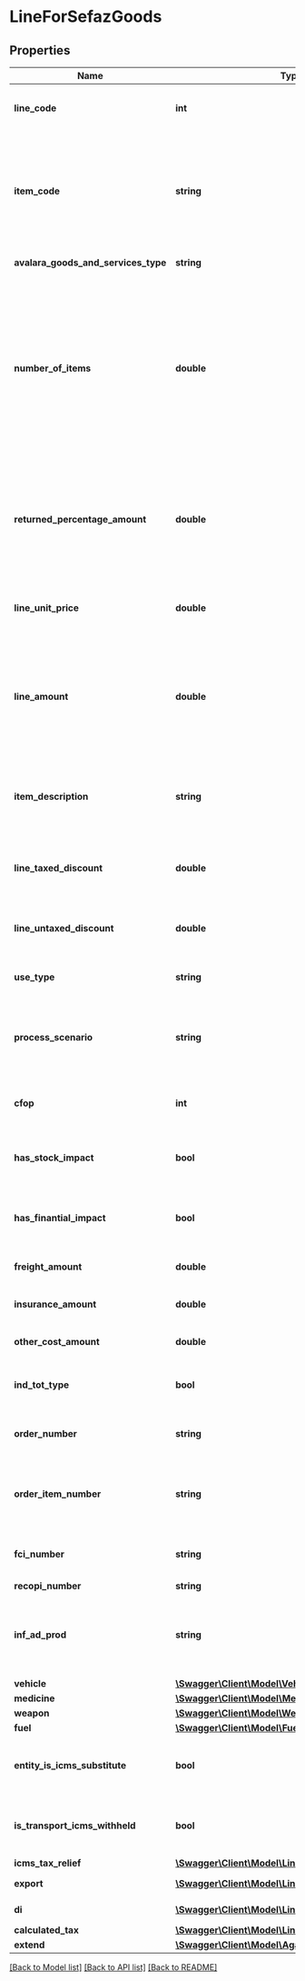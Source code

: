 # LineForSefazGoods

## Properties
Name | Type | Description | Notes
------------ | ------------- | ------------- | -------------
**line_code** | **int** | This string is a unique identifier for this line in the transaction | 
**item_code** | **string** | This string is a code maintained by the client application to uniquely identify a product or service. It will likely be a SKU and is required for SST states. | 
**avalara_goods_and_services_type** | **string** | AGAST CODE for itemCode | [optional] 
**number_of_items** | **double** | This decimal 11 integers and 1 to 4 decimals captures the number of individual items or units represented by this line. Digits after the decimal point are optional. This should always be positive. Quantity, default 1 | [default to 1.0]
**returned_percentage_amount** | **double** | when is return operation this field inform the percentage of returned itens. This decimal max 3 integers and 2 decimals, v &gt;&#x3D;0.00 and v &lt;&#x3D; 100.00 | [optional] 
**line_unit_price** | **double** | This decimal 11 integers and 1 to 10 decimals captures the unit price of this line. | [optional] 
**line_amount** | **double** | In its simplest form lineAmount &#x3D; (item price * numberOfItems). If taxIncluded is &#39;true&#39;, lineAmount &#x3D; (item price * numberOfItems + tax). | 
**item_description** | **string** | This string captures the description of the item represented by this line, will be used LC 116 | 
**line_taxed_discount** | **double** | Discount conditional, This decimal 13 integers and 0 to 2 decimals | [optional] 
**line_untaxed_discount** | **double** | discount unconditional, This decimal 13 integers and 0 to 2 decimals | [optional] 
**use_type** | **string** | This is a enumeration folowing table | 
**process_scenario** | **string** | Reference to process configurantion of this transaction, See ProcessScenario definition | 
**cfop** | **int** | Fiscal Operation Code of transport service | [optional] 
**has_stock_impact** | **bool** | return if this transaction has stock impact for this process or CFOP | [optional] 
**has_finantial_impact** | **bool** | return if this transaction has finantial impact for this process or CFOP | [optional] 
**freight_amount** | **double** | This decimal 13 integers and 0 to 2 decimals | [optional] 
**insurance_amount** | **double** | This decimal 13 integers and 0 to 2 decimals | [optional] 
**other_cost_amount** | **double** | This decimal 13 integers and 0 to 2 decimals | [optional] 
**ind_tot_type** | **bool** | The item value will compose the invoice total value. | [optional] [default to true]
**order_number** | **string** | order number, information used for B2B control process | [optional] 
**order_item_number** | **string** | number of the item from order number, information used for B2B control process | [optional] 
**fci_number** | **string** | Gloal Unique identifier (Importation form) | [optional] 
**recopi_number** | **string** | RECOPI number | [optional] 
**inf_ad_prod** | **string** | additional information about product (referenced standard, complementary info, etc) | [optional] 
**vehicle** | [**\Swagger\Client\Model\Vehicle**](Vehicle.md) |  | [optional] 
**medicine** | [**\Swagger\Client\Model\Medicine**](Medicine.md) |  | [optional] 
**weapon** | [**\Swagger\Client\Model\Weapon**](Weapon.md) |  | [optional] 
**fuel** | [**\Swagger\Client\Model\Fuel**](Fuel.md) |  | [optional] 
**entity_is_icms_substitute** | **bool** | Inform that for this item the Entity referenced is ICMS Substitute | [optional] 
**is_transport_icms_withheld** | **bool** | Inform that this item has ICMS withheld for transport value service. | [optional] 
**icms_tax_relief** | [**\Swagger\Client\Model\LineForGoodsIcmsTaxRelief**](LineForGoodsIcmsTaxRelief.md) |  | [optional] 
**export** | [**\Swagger\Client\Model\LineForGoodsExport[]**](LineForGoodsExport.md) | Exportation detail | [optional] 
**di** | [**\Swagger\Client\Model\LineForGoodsDi[]**](LineForGoodsDi.md) | Import declaration | [optional] 
**calculated_tax** | [**\Swagger\Client\Model\LineForGoodsCalculatedTax**](LineForGoodsCalculatedTax.md) |  | [optional] 
**extend** | [**\Swagger\Client\Model\AgastExtendForSefaz**](AgastExtendForSefaz.md) |  | [optional] 

[[Back to Model list]](../README.md#documentation-for-models) [[Back to API list]](../README.md#documentation-for-api-endpoints) [[Back to README]](../README.md)


